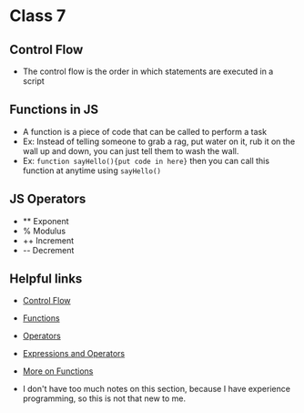 # Class 7

## Control Flow

- The control flow is the order in which statements are executed in a script

## Functions in JS

- A function is a piece of code that can be called to perform a task
- Ex: Instead of telling someone to grab a rag, put water on it, rub it on the wall up and down, you can just tell them to wash the wall.
- Ex: `function sayHello(){put code in here}` then you can call this function at anytime using `sayHello()`

## JS Operators

- ** Exponent
- % Modulus
- ++ Increment
- -- Decrement

## Helpful links

- [Control Flow](https://developer.mozilla.org/en-US/docs/Glossary/Control_flow)
- [Functions](https://www.w3schools.com/js/js_functions.asp)
- [Operators](https://www.w3schools.com/js/js_operators.asp)
- [Expressions and Operators](https://developer.mozilla.org/en-US/docs/Web/JavaScript/Guide/Expressions_and_Operators)
- [More on Functions](https://developer.mozilla.org/en-US/docs/Web/JavaScript/Guide/Functions)

- I don't have too much notes on this section, because I have experience programming, so this is not that new to me.
